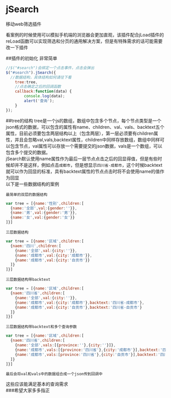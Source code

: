# jSearch
移动web筛选插件

看案例的时候使用可以模拟手机端的浏览器会更加直观，该插件配合jLoad插件的reLoad函数可以实现筛选和分页的通用解决方案，但是有特殊需求的话可能需要改一下插件

##插件的初始化
非常简单
```javascript
//$("#search")会绑定一个点击事件，点击会弹出
$("#search").jSearch({
  //数据结构，具体结构如何请往下看
	tree:tree,
	//点击确定之后的回调函数
	callback:function(data) {
		console.log(data);
		alert('查询');
	}
});
```

##tree的结构
tree是一个js的数组，数组中包含多个节点，每个节点类型是一个json格式的数据，可以包含的属性有name、children、val、vals、backtext五个属性，目前必须要包含两层结构以上（包含两层），第一层必须要有children属性，并且会忽略val,vals,backtext属性，children中同样存放数组，数组中同样可以包含节点，val属性可以存放一个需要提交的json数据，vals是一个数组，可以包含多个提交的数据。<br/>
jSearch默认使用name属性作为最后一层节点点击之后的回显得值，但是有些时候却并不是这样，例如点击`成都市`，但是想显示`四川省-成都市`，这个时候backtext就可以作为回显的标准，具有backtext属性的节点点击时将不会使用name的值作为回显<br/>
以下是一些数据结构的案例<br/>
    
    最简单的双层的数据结构
```javascript
var tree = [{name:'性别',children:[
  {name:'全部',val:{gender:''}},
  {name:'男',val:{gender:'男'}},
  {name:'女',val:{gender:'女'}}
]}]
```

    三层数据结构
```javascript
var tree = [{name:'区域',children:[
  {naem:'四川',children:[
    {name:'全部',val:{city:''}},
    {name:'成都市',val:{city:'成都市'}},
    {name:'成都市',val:{city:'自贡市'}}
  ]}
]}]
```

    三层数据结构带backtext
```javascript
var tree = [{name:'区域',children:[
  {naem:'四川省',children:[
    {name:'全部',val:{city:''}},
    {name:'成都市',val:{city:'成都市'},backtext:'四川省-成都市'},
    {name:'成都市',val:{city:'自贡市'},backtext:'四川省-自贡市'}
  ]}
]}]
```

    三层数据结构带backtext和多个查询参数
```javascript
var tree = [{name:'区域',children:[
  {naem:'四川省',children:[
    {name:'全部',vals:[{province:''},{city:''}]},
    {name:'成都市',vals:[{province:'四川省'},{city:'成都市'}],backtext:'四川省-成都市'},
    {name:'成都市',vals:[province:'四川省'},{city:'自贡市'}],backtext:'四川省-自贡市'}
  ]}
]}]
```

    最后会将val和vals中的数据组合成一个json传到回调中

这些应该能满足基本的查询需求<br/>
###希望大家多多指正
